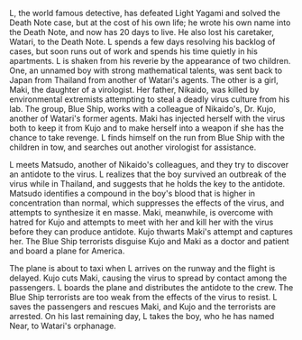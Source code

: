 L, the world famous detective, has defeated Light Yagami and solved the Death Note case, but at the cost of his own life; he wrote his own name into the Death Note, and now has 20 days to live. He also lost his caretaker, Watari, to the Death Note. L spends a few days resolving his backlog of cases, but soon runs out of work and spends his time quietly in his apartments. L is shaken from his reverie by the appearance of two children. One, an unnamed boy with strong mathematical talents, was sent back to Japan from Thailand from another of Watari's agents. The other is a girl, Maki, the daughter of a virologist. Her father, Nikaido, was killed by environmental extremists attempting to steal a deadly virus culture from his lab. The group, Blue Ship, works with a colleague of Nikaido's, Dr. Kujo, another of Watari's former agents. Maki has injected herself with the virus both to keep it from Kujo and to make herself into a weapon if she has the chance to take revenge. L finds himself on the run from Blue Ship with the children in tow, and searches out another virologist for assistance.

L meets Matsudo, another of Nikaido's colleagues, and they try to discover an antidote to the virus. L realizes that the boy survived an outbreak of the virus while in Thailand, and suggests that he holds the key to the antidote. Matsudo identifies a compound in the boy's blood that is higher in concentration than normal, which suppresses the effects of the virus, and attempts to synthesize it en masse. Maki, meanwhile, is overcome with hatred for Kujo and attempts to meet with her and kill her with the virus before they can produce antidote. Kujo thwarts Maki's attempt and captures her. The Blue Ship terrorists disguise Kujo and Maki as a doctor and patient and board a plane for America.

The plane is about to taxi when L arrives on the runway and the flight is delayed. Kujo cuts Maki, causing the virus to spread by contact among the passengers. L boards the plane and distributes the antidote to the crew. The Blue Ship terrorists are too weak from the effects of the virus to resist. L saves the passengers and rescues Maki, and Kujo and the terrorists are arrested. On his last remaining day, L takes the boy, who he has named Near, to Watari's orphanage.